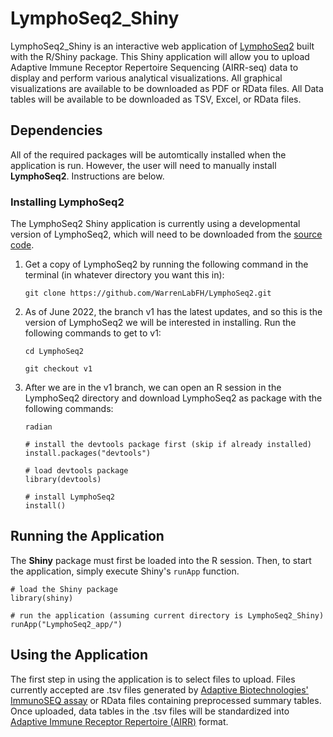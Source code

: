 # LymphoSeq2_Shiny

LymphoSeq2_Shiny is an interactive web application of [LymphoSeq2](https://github.com/shashidhar22/LymphoSeq2/tree/v0.0.0.9000) built with the R/Shiny package. This Shiny application will allow you to upload Adaptive Immune Receptor Repertoire Sequencing (AIRR-seq) data to display and perform various analytical visualizations. All graphical visualizations are available to be downloaded as PDF or RData files. All Data tables will be available to be downloaded as TSV, Excel, or RData files.

## Dependencies

All of the required packages will be automtically installed when the application is run. However, the user will need to manually install **LymphoSeq2**. Instructions are below.

### Installing LymphoSeq2

The LymphoSeq2 Shiny application is currently using a developmental version of LymphoSeq2, which will need to be downloaded from the [source code](https://github.com/WarrenLabFH/LymphoSeq2).

1. Get a copy of LymphoSeq2 by running the following command in the terminal (in whatever directory you want this in):
   
   ```
   git clone https://github.com/WarrenLabFH/LymphoSeq2.git
   ```
   
2. As of June 2022, the branch v1 has the latest updates, and so this is the version of LymphoSeq2 we will be interested in installing. Run the following commands to get to v1: 

   ```
   cd LymphoSeq2
   
   git checkout v1
   ```

3. After we are in the v1 branch, we can open an R session in the LymphoSeq2 directory and download LymphoSeq2 as package with the following commands:

   ```
   radian
   
   # install the devtools package first (skip if already installed)
   install.packages("devtools")
   
   # load devtools package
   library(devtools)

   # install LymphoSeq2
   install()
   ```

## Running the Application

The **Shiny** package must first be loaded into the R session. Then, to start the application, simply execute Shiny's `runApp` function.

```
# load the Shiny package
library(shiny)

# run the application (assuming current directory is LymphoSeq2_Shiny)
runApp("LymphoSeq2_app/")
```

## Using the Application

The first step in using the application is to select files to upload. Files currently accepted are .tsv files generated by [Adaptive Biotechnologies' ImmunoSEQ assay](https://www.immunoseq.com) or RData files containing preprocessed summary tables. Once uploaded, data tables in the .tsv files will be standardized into [Adaptive Immune Receptor Repertoire (AIRR)](https://docs.airr-community.org/en/latest/index.html) format.


